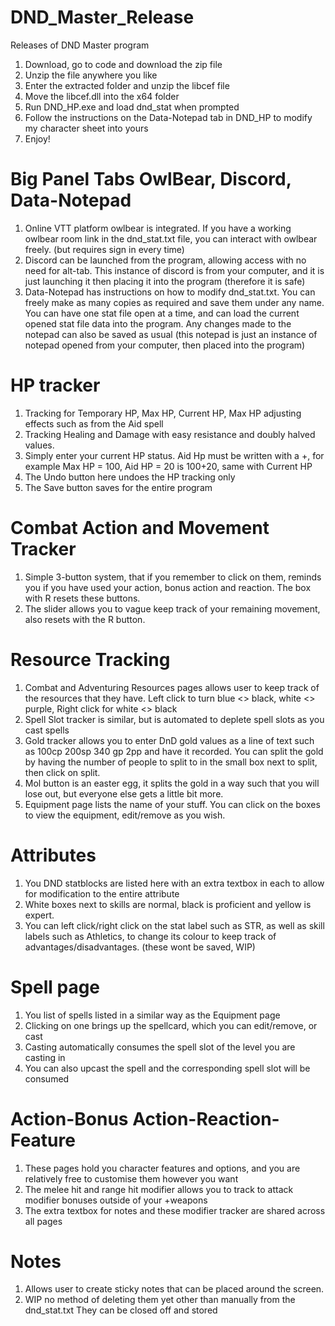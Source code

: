 # DND_Master_Release
Releases of DND Master program

1. Download, go to code and download the zip file
2. Unzip the file anywhere you like
3. Enter the extracted folder and unzip the libcef file
4. Move the libcef.dll into the x64 folder
5. Run DND_HP.exe and load dnd_stat when prompted
6. Follow the instructions on the Data-Notepad tab in DND_HP to modify my character sheet into yours
7. Enjoy!

# Big Panel Tabs OwlBear, Discord, Data-Notepad
1. Online VTT platform owlbear is integrated. If you have a working owlbear room link in the dnd_stat.txt file, you can interact with owlbear freely. (but requires sign in every time)
2. Discord can be launched from the program, allowing access with no need for alt-tab. This instance of discord is from your computer, and it is just launching it then placing it into the program (therefore it is safe)
3. Data-Notepad has instructions on how to modify dnd_stat.txt. You can freely make as many copies as required and save them under any name. You can have one stat file open at a time, and can load the current opened stat file data into the program. Any changes made to the notepad can also be saved as usual (this notepad is just an instance of notepad opened from your computer, then placed into the program)

# HP tracker
1. Tracking for Temporary HP, Max HP, Current HP, Max HP adjusting effects such as from the Aid spell
2. Tracking Healing and Damage with easy resistance and doubly halved values.
3. Simply enter your current HP status. Aid Hp must be written with a +, for example Max HP = 100, Aid HP = 20 is 100+20, same with Current HP
4. The Undo button here undoes the HP tracking only
5. The Save button saves for the entire program

# Combat Action and Movement Tracker
1. Simple 3-button system, that if you remember to click on them, reminds you if you have used your action, bonus action and reaction. The box with R resets these buttons.
2. The slider allows you to vague keep track of your remaining movement, also resets with the R button.

# Resource Tracking
1. Combat and Adventuring Resources pages allows user to keep track of the resources that they have. Left click to turn blue <> black, white <> purple, Right click for white <> black
2. Spell Slot tracker is similar, but is automated to deplete spell slots as you cast spells
3. Gold tracker allows you to enter DnD gold values as a line of text such as 100cp 200sp 340 gp 2pp and have it recorded. You can split the gold by having the number of people to split to in the small box next to split, then click on split.
4. Mol button is an easter egg, it splits the gold in a way such that you will lose out, but everyone else gets a little bit more.
5. Equipment page lists the name of your stuff. You can click on the boxes to view the equipment, edit/remove as you wish.

# Attributes
1. You DND statblocks are listed here with an extra textbox in each to allow for modification to the entire attribute
2. White boxes next to skills are normal, black is proficient and yellow is expert.
3. You can left click/right click on the stat label such as STR, as well as skill labels such as Athletics, to change its colour to keep track of advantages/disadvantages. (these wont be saved, WIP)

# Spell page
1. You list of spells listed in a similar way as the Equipment page
2. Clicking on one brings up the spellcard, which you can edit/remove, or cast
3. Casting automatically consumes the spell slot of the level you are casting in
4. You can also upcast the spell and the corresponding spell slot will be consumed

# Action-Bonus Action-Reaction-Feature
1. These pages hold you character features and options, and you are relatively free to customise them however you want
2. The melee hit and range hit modifier allows you to track to attack modifier bonuses outside of your +weapons
3. The extra textbox for notes and these modifier tracker are shared across all pages

# Notes
1. Allows user to create sticky notes that can be placed around the screen.
2. WIP no method of deleting them yet other than manually from the dnd_stat.txt They can be closed off and stored
